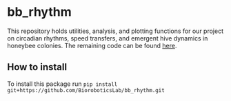 # bb_rhythm

This repository holds utilities, analysis, and plotting functions for our project on circadian rhythms, speed transfers, and emergent hive dynamics in honeybee colonies. The remaining code can be found [here](https://github.com/BioroboticsLab/speedtransfer).

## How to install
To install this package run
```pip install git+https://github.com/BioroboticsLab/bb_rhythm.git```